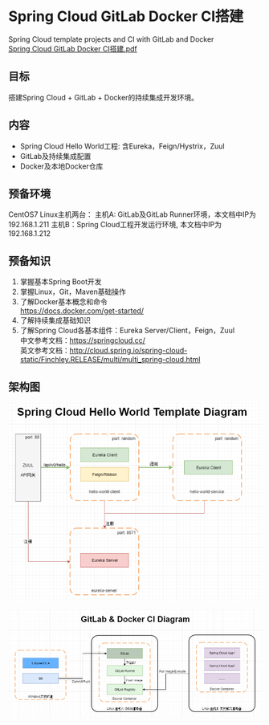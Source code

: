 # Spring Cloud GitLab Docker CI搭建
Spring Cloud template projects and CI with GitLab and Docker<br/>
[Spring Cloud GitLab Docker CI搭建.pdf](Spring%20Cloud%20GitLab%20Docker%20CI搭建.pdf)

##	目标
搭建Spring Cloud + GitLab + Docker的持续集成开发环境。

## 内容
*	Spring Cloud Hello World工程: 含Eureka，Feign/Hystrix，Zuul 
*	GitLab及持续集成配置
*	Docker及本地Docker仓库

## 预备环境
CentOS7 Linux主机两台：
主机A: GitLab及GitLab Runner环境，本文档中IP为192.168.1.211
主机B：Spring Cloud工程开发运行环境, 本文档中IP为192.168.1.212

##	预备知识
1. 掌握基本Spring Boot开发
2. 掌握Linux，Git，Maven基础操作
3. 了解Docker基本概念和命令<br/>
https://docs.docker.com/get-started/ 
4. 了解持续集成基础知识
5. 了解Spring Cloud各基本组件：Eureka Server/Client，Feign，Zuul <br/> 
中文参考文档：https://springcloud.cc/ <br/>
英文参考文档：http://cloud.spring.io/spring-cloud-static/Finchley.RELEASE/multi/multi_spring-cloud.html 

## 架构图

![Spring Cloud Hello World Template](diagram/Spring%20Cloud%20Hello%20World%20Template.png)

![CI DIagram](diagram/ci.png)
